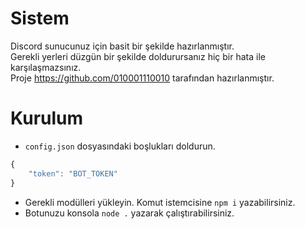# Sistem
Discord sunucunuz için basit bir şekilde hazırlanmıştır. <br>
Gerekli yerleri düzgün bir şekilde doldurursanız hiç bir hata ile karşılaşmazsınız. <br>
Proje https://github.com/010001110010 tarafından hazırlanmıştır.



# Kurulum
- <code>config.json</code> dosyasındaki boşlukları doldurun.
```javascript
{
    "token": "BOT_TOKEN"
}
```
- Gerekli modülleri yükleyin. Komut istemcisine <code>npm i</code> yazabilirsiniz.
- Botunuzu konsola <code>node .</code> yazarak çalıştırabilirsiniz.
